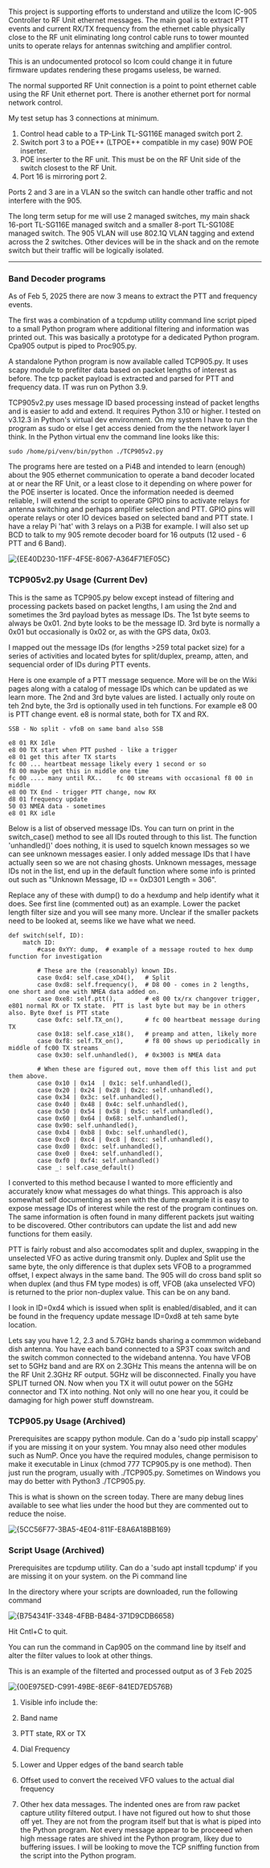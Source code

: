 This project is supporting efforts to understand and utilize the Icom IC-905 Controller to RF Unit ethernet messages. The main goal is to extract PTT events and current RX/TX frequency from the ethernet cable physically close to the RF unit eliminating long control cable runs to tower mounted units to operate relays for antennas switching and amplifier control. 

This is an undocumented protocol so Icom could change it in future firmware updates rendering these progams useless, be warned.

The normal supported RF Unit connection is a point to point ethernet cable using the RF Unit ethernet port.  There is another ethernet port for normal network control.

My test setup has 3 connections at minimum.  
1. Control head cable to a TP-Link TL-SG116E managed switch port 2.
2. Switch port 3 to a POE++ (LTPOE++ compatible in my case) 90W POE inserter.
3. POE inserter to the RF unit.  This must be on the RF Unit side of the switch closest to the RF Unit.
4. Port 16 is mirroring port 2.

Ports 2 and 3 are in a VLAN so the switch can handle other traffic and not interfere with the 905.

The long term setup for me will use 2 managed switches, my main shack 16-port TL-SG116E managed switch and a smaller 8-port TL-SG108E managed switch.  The 905 VLAN will use 802.1Q VLAN tagging and extend across the 2 switches.  Other devices will be in the shack and on the remote switch but their traffic will be logically isolated.

-----------------------------------------------

### Band Decoder programs

As of Feb 5, 2025 there are now 3 means to extract the PTT and frequency events.  

The first was a combination of a tcpdump utility command line script piped to a small Python program where additional filtering and information was printed out.  This was basically a prototype for a dedicated Python program.  Cpa905 output is piped to Proc905.py.

A standalone Python program is now available called TCP905.py.  It uses scapy module to prefilter data based on packet lengths of interest as before.  The tcp packet payload is extracted and parsed for PTT and frequency data.  IT was run on Python 3.9. 

TCP905v2.py uses message ID based processing instead of packet lengths and is easier to add and extend.  It requires Python 3.10 or higher.  I tested on v3.12.3 in Python's virtual dev environment.   On my system I have to run the program as sudo or else I get access denied from the the network layer I think.  In the Python virtual env the command line looks like this:
        
    sudo /home/pi/venv/bin/python ./TCP905v2.py

The programs here are tested on a Pi4B and intended to learn (enough) about the 905 ethernet communication to operate a band decoder located at or near the RF Unit, or a least close to it depending on where power for the POE inserter is located.  Once the information needed is deemed reliable, I will extend the script to operate GPIO pins to activate relays for antenna switching and perhaps amplifier selection and PTT.   GPIO pins will operate relays or oter IO devices based on selected band and PTT state.   I have a relay Pi 'hat' with 3 relays on a Pi3B for example.  I will also set up BCD to talk to my 905 remote decoder board for 16 outputs (12 used - 6 PTT and 6 Band).

![{EE40D230-11FF-4F5E-8067-A364F71EF05C}](https://github.com/user-attachments/assets/31102ccb-c4db-4b01-8da7-b14b4ef1c24f)


### TCP905v2.py Usage  (Current Dev)

This is the same as TCP905.py below except instead of filtering and processing packets based on packet lengths, I am using the 2nd and sometimes the 3rd payload bytes as message IDs.  The 1st byte seems to always be 0x01.  2nd byte looks to be the message ID.  3rd byte is normally a 0x01 but occasionally is 0x02 or, as with the GPS data, 0x03.  

I mapped out the message IDs (for lengths >259 total packet size) for a series of activities and located bytes for split/duplex, preamp, atten, and sequencial order of IDs during PTT events. 

Here is one example of a PTT message sequence.  More will be on the Wiki pages along with a catalog of message IDs which can be updated as we learn more.  The 2nd and 3rd byte values are listed.  I actually only route on teh 2nd byte, the 3rd is optionally used in teh functions.  For example e8 00 is PTT change event.  e8 is normal state, both for TX and RX.

    SSB - No split - vfoB on same band also SSB
    
    e8 01 RX Idle
    e8 00 TX start when PTT pushed - like a trigger
    e8 01 get this after TX starts
    fc 00 ... heartbeat message likely every 1 second or so
    f8 00 maybe get this in middle one time
    fc 00 .... many until RX..    fc 00 streams with occasional f8 00 in middle
    e8 00 TX End - trigger PTT change, now RX
    d8 01 frequency update
    50 03 NMEA data - sometimes
    e8 01 RX idle

Below is a list of observed message IDs.  You can turn on print in the switch_case() method to see all IDs routed through to this list.
The function 'unhandled()' does nothing, it is used to squelch known messages so we can see unknown messages easier.  I only added message IDs that I have actually seen so we are not chasing ghosts.  Unknown messages, message IDs not in the list, end up in the default function where some info is printed out such as "Unknown Message, ID == 0xD301 Length = 306".

Replace any of these with dump() to do a hexdump and help identify what it does.  See first line (commented out) as an example.
Lower the packet length filter size and you will see many more. Unclear if the smaller packets need to be looked at, seems like we have what we need.

    def switch(self, ID):
        match ID:
            #case 0xYY: dump,  # example of a message routed to hex dump function for investigation
            
            # These are the (reasonably) known IDs.
            case 0xd4: self.case_xD4(),   # Split
            case 0xd8: self.frequency(),  # D8 00 - comes in 2 lengths, one short and one with NMEA data added on.
            case 0xe8: self.ptt(),        # e8 00 tx/rx changover trigger, e801 normal RX or TX state.  PTT is last byte but may be in others also. Byte 0xef is PTT state
            case 0xfc: self.TX_on(),      # fc 00 heartbeat message during TX
            case 0x18: self.case_x18(),   # preamp and atten, likely more
            case 0xf8: self.TX_on(),      # f8 00 shows up periodically in middle of fc00 TX streams
            case 0x30: self.unhandled(),  # 0x3003 is NMEA data
            
            # When these are figured out, move them off this list and put them above.
            case 0x10 | 0x14  | 0x1c: self.unhandled(),
            case 0x20 | 0x24 | 0x28 | 0x2c: self.unhandled(),
            case 0x34 | 0x3c: self.unhandled(),
            case 0x40 | 0x48 | 0x4c: self.unhandled(),
            case 0x50 | 0x54 | 0x58 | 0x5c: self.unhandled(),
            case 0x60 | 0x64 | 0x68: self.unhandled(),
            case 0x90: self.unhandled(),
            case 0xb4 | 0xb8 | 0xbc: self.unhandled(),
            case 0xc0 | 0xc4 | 0xc8 | 0xcc: self.unhandled(),
            case 0xd0 | 0xdc: self.unhandled(),
            case 0xe0 | 0xe4: self.unhandled(),
            case 0xf0 | 0xf4: self.unhandled()
            case _: self.case_default()

I converted to this method because I wanted to more efficiently and accurately know what messages do what things.  This approach is also somewhat self documenting as seen with the dump example it is easy to expose message IDs of interest while the rest of the program continues on.  The same information is often found in many different packets jsut waiting to be discovered.  Other contributors can update the list and add new functions for them easily.

PTT is fairly robust and also accomodates split and duplex, swapping in the unselected VFO as active during transmit only.   Duplex and Split use the same byte, the only difference is that duplex sets VFOB to a programmed offset, I expect always in the same band.   The 905 will do cross band split so when duplex (and thus FM type modes) is off, VFOB (aka unselected VFO) is returned to the prior non-duplex value.  This can be on any band.

I look in ID=0xd4 which is issued when split is enabled/disabled, and it can be found in the frequency update message ID=0xd8 at teh same byte location.  

Lets say you have 1.2, 2.3 and 5.7GHz bands sharing a commmon wideband dish antenna.  You have each band connected to a SP3T coax switch and the switch common connected to the wideband antenna. You have VFOB set to 5GHz band and are RX on 2.3GHz  This means the antenna will  be on the RF Unit 2.3GHz RF output.  5GHz will be disconnected.  Finally you have SPLIT turned ON.  Now when you TX it will outut power on the 5GHz connector and TX into nothing.  Not only will no one hear you, it could be damaging for high power stuff downstream.  


### TCP905.py Usage  (Archived)

Prerequisites are scappy python module.  Can do a 'sudo pip install scappy' if you are missing it on your system.  You mnay also need other modules such as NumP.  Once you have the required modules, change permisison to make it executable in Linux (chmod 777 TCP905.py is one method).   Then just run the program, usually with ./TCP905.py.  Sometimes on Windows you may do better with Python3 ./TCP905.py.

This is what is shown on the screen today.   There are many debug lines available to see what lies under the hood but they are commented out to reduce the noise.

![{5CC56F77-3BA5-4E04-811F-E8A6A18BB169}](https://github.com/user-attachments/assets/3da194cd-1271-4369-9a4c-eb379c4d0303)


### Script Usage  (Archived)

Prerequisites are tcpdump utility.  Can do a 'sudo apt install tcpdump' if you are missing it on your system.
on the Pi command line

In the directory where your scripts are downloaded, run the following command

![{B754341F-3348-4FBB-B484-371D9CDB6658}](https://github.com/user-attachments/assets/89cba467-f293-41b3-bdd3-bd213ed8a367)

Hit Cntl+C to quit.

You can run the command in Cap905 on the command line by itself and alter the filter values to look at other things.

This is an example of the filterted and processed output as of 3 Feb 2025

![{00E975ED-C991-49BE-8E6F-841ED7ED576B}](https://github.com/user-attachments/assets/ec29406c-058c-40f6-b2e2-ede06eab98a7)


1. Visible info include the:

2. Band name

3. PTT state, RX or TX

4. Dial Frequency

5. Lower and Upper edges of the band search table

6. Offset used to convert the received VFO values to the actual dial frequency

7. Other hex data messages.  The indented ones are from raw packet capture utility filtered output.  I have not figured out how to shut those off yet.  They are not from the program itself but that is what is piped into the Python program.  Not every message appear to be proceeed when high message rates are shived int the Python program, likey due to buffering issues.   I will be looking to move the TCP sniffing function from the script into the Python program.
